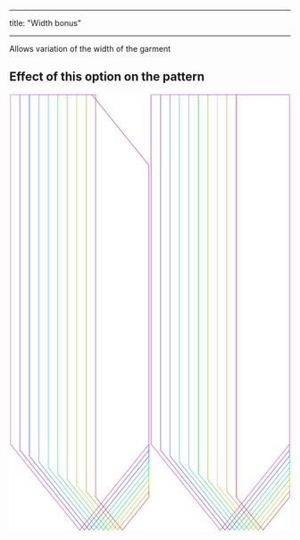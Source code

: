 - - -
title: "Width bonus"
- - -

Allows variation of the width of the garment

## Effect of this option on the pattern

![This image shows the effect of this option by superimposing several variants that have a different value for this option](walburga_widthbonus_sample.svg "Effect of this option on the pattern")
